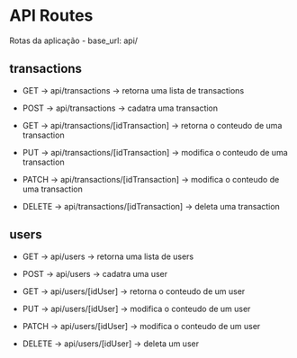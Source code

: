 # API Routes

Rotas da aplicação - base_url: api/

## transactions

* GET -> api/transactions -> retorna uma lista de transactions

* POST -> api/transactions -> cadatra uma transaction

* GET -> api/transactions/[idTransaction] -> retorna o conteudo de uma transaction

* PUT -> api/transactions/[idTransaction] -> modifica o conteudo de uma transaction

* PATCH -> api/transactions/[idTransaction] -> modifica o conteudo de uma transaction

* DELETE -> api/transactions/[idTransaction] -> deleta uma transaction

## users

* GET -> api/users -> retorna uma lista de users

* POST -> api/users -> cadatra uma user

* GET -> api/users/[idUser] -> retorna o conteudo de um user

* PUT -> api/users/[idUser] -> modifica o conteudo de um user

* PATCH -> api/users/[idUser] -> modifica o conteudo de um user

* DELETE -> api/users/[idUser] -> deleta um user
